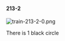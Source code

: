 #### 213-2
![train-213-2-0.png](https://github.com/lil-lab/nlvr/raw/master/nlvr/train/images/15/train-213-2-0.png "train-213-2-0.png")

There is 1 black circle
